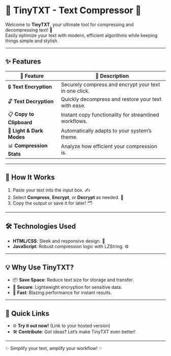 # 🌟 TinyTXT - Text Compressor 🌟

Welcome to **TinyTXT**, your ultimate tool for compressing and decompressing text! 🚀  
Easily optimize your text with modern, efficient algorithms while keeping things simple and stylish.  

---

## ✨ Features  
| 🔧 Feature            | 🌟 Description                                         |
|-----------------------|-------------------------------------------------------|
| 🔒 **Text Encryption** | Securely compress and encrypt your text in one click. |
| 🔓 **Text Decryption** | Quickly decompress and restore your text with ease.   |
| 📋 **Copy to Clipboard** | Instant copy functionality for streamlined workflows. |
| 🎨 **Light & Dark Modes** | Automatically adapts to your system’s theme.         |
| 📊 **Compression Stats** | Analyze how efficient your compression is.           |

---

## 🚀 How It Works  
1. Paste your text into the input box. ✍️  
2. Select **Compress**, **Encrypt**, or **Decrypt** as needed. 🔧  
3. Copy the output or save it for later! 🗂️  

---

## 🛠️ Technologies Used  
- **HTML/CSS**: Sleek and responsive design. 🎨  
- **JavaScript**: Robust compression logic with LZString. ⚙️  

---

## 💡 Why Use TinyTXT?  
- 📦 **Save Space**: Reduce text size for storage and transfer.  
- 🔐 **Secure**: Lightweight encryption for sensitive data.  
- 🚀 **Fast**: Blazing performance for instant results.  

---

## 🎯 Quick Links  
- 🌐 **Try it out now!** (Link to your hosted version)  
- 🛠️ **Contribute**: Got ideas? Let’s make TinyTXT even better!  

---

✨ Simplify your text, amplify your workflow! ✨
